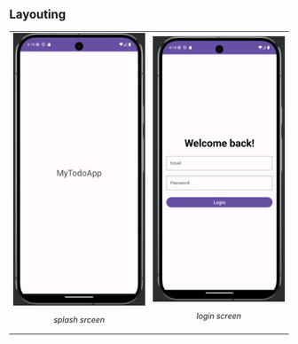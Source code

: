 ## Layouting

<table>
  <tr>
    <td align="center">
      <img src="docs/splash-screen.png" width="250"/><br/>
      <p><em>splash srceen</em></p>
    </td>
    <td align="center">
      <img src="docs/login-screen.png" width="250"/><br/>
      <p><em>login screen</em></p>
    </td>
  </tr>
</table>

